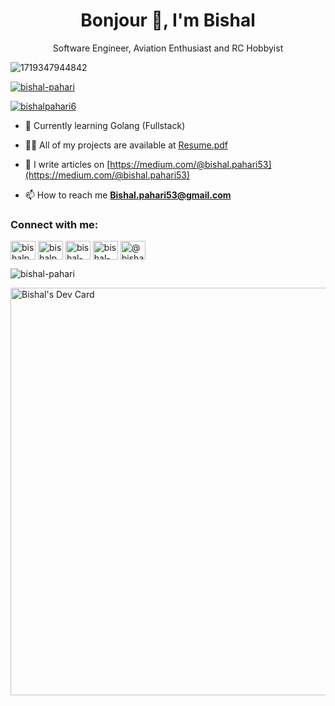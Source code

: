 <h1 align="center">Bonjour 👋, I'm Bishal</h1>
<p align="center">Software Engineer, Aviation Enthusiast and RC Hobbyist</h3>


![1719347944842](https://github.com/Bishal-Pahari/Bishal-Pahari/assets/61013432/3379f525-c63e-43aa-b092-6dcabaa05806)

<p align="left"> <a href="https://github.com/ryo-ma/github-profile-trophy"><img src="https://github-profile-trophy.vercel.app/?username=bishal-pahari" alt="bishal-pahari" /></a> </p>



<p align="left"> <a href="https://twitter.com/bishalpahari6" target="blank"><img src="https://img.shields.io/twitter/follow/bishalpahari6?logo=twitter&style=for-the-badge" alt="bishalpahari6" /></a> </p>

- 📖 Currently learning Golang (Fullstack)

- 👨‍💻 All of my projects are available at [Resume.pdf](https://resume-bishal.tiiny.site)

- 📝 I write articles on [https://medium.com/@bishal.pahari53](https://medium.com/@bishal.pahari53)

- 📫 How to reach me **Bishal.pahari53@gmail.com**

<h3 align="left">Connect with me:</h3>
<p align="left">
<a href="https://dev.to/bishalpahari" target="blank"><img align="center" src="https://raw.githubusercontent.com/rahuldkjain/github-profile-readme-generator/master/src/images/icons/Social/devto.svg" alt="bishalpahari" height="30" width="40" /></a>
<a href="https://twitter.com/bishalpahari6" target="blank"><img align="center" src="https://raw.githubusercontent.com/rahuldkjain/github-profile-readme-generator/master/src/images/icons/Social/twitter.svg" alt="bishalpahari6" height="30" width="40" /></a>
<a href="https://linkedin.com/in/bishal-pahari" target="blank"><img align="center" src="https://raw.githubusercontent.com/rahuldkjain/github-profile-readme-generator/master/src/images/icons/Social/linked-in-alt.svg" alt="bishal-pahari" height="30" width="40" /></a>
<a href="https://stackoverflow.com/users/18783569/bishal-pahari" target="blank"><img align="center" src="https://raw.githubusercontent.com/rahuldkjain/github-profile-readme-generator/master/src/images/icons/Social/stack-overflow.svg" alt="bishal-pahari" height="30" width="40" /></a>
<a href="https://medium.com/@bishal.pahari53" target="blank"><img align="center" src="https://raw.githubusercontent.com/rahuldkjain/github-profile-readme-generator/master/src/images/icons/Social/medium.svg" alt="@bishal.pahari53" height="30" width="40" /></a>
</p>

<p><img align="center" src="https://github-readme-streak-stats.herokuapp.com/?user=bishal-pahari&" alt="bishal-pahari" /></p>

<a href="https://app.daily.dev/berlin5"><img src="https://api.daily.dev/devcards/v2/MybUyNvuxkdheOqbAWCSj.png?type=wide&r=98m" width="652" alt="Bishal's Dev Card"/></a>
